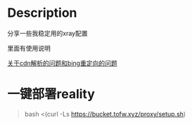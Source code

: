 # Description
分享一些我稳定用的xray配置

里面有使用说明

[关于cdn解析的问题和bing重定向的问题](https://github.com/TwoOnefour/xray_configuration/blob/main/vmess_ws_tls_cdn_nginx/bing_problem.md)

# 一键部署reality
>bash <(curl -Ls https://bucket.tofw.xyz/proxy/setup.sh)

